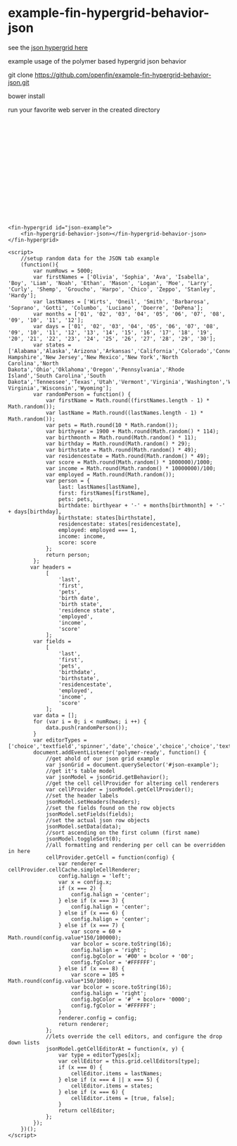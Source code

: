 example-fin-hypergrid-behavior-json
===================================

see the [json hypergrid here](http://openfin.github.io/example-fin-hypergrid-behavior-json/)

example usage of the polymer based hypergrid json behavior


git clone https://github.com/openfin/example-fin-hypergrid-behavior-json.git

bower install

run your favorite web server in the created directory

<pre>

    
<!doctype html>
<html>
<head>
  <meta name="viewport" content="width=device-width, minimum-scale=1.0, initial-scale=1.0, user-scalable=yes">
  <title>fin-hypergrid Demo</title>
  <script src="bower_components/webcomponentsjs/webcomponents.js"></script>
  <link rel="import" href="fin-hypergrid.min.html">
  <style>
    fin-hypergrid {
        position: absolute;
        top: 0;
        right: 0;
        bottom: 0;
        left: 0;
    }
  </style>
</head>
<body unresolved>

    <fin-hypergrid id="json-example">
        <fin-hypergrid-behavior-json></fin-hypergrid-behavior-json>
    </fin-hypergrid>

    <script>
        //setup random data for the JSON tab example
        (function(){
            var numRows = 5000;
            var firstNames = ['Olivia', 'Sophia', 'Ava', 'Isabella', 'Boy', 'Liam', 'Noah', 'Ethan', 'Mason', 'Logan', 'Moe', 'Larry', 'Curly', 'Shemp', 'Groucho', 'Harpo', 'Chico', 'Zeppo', 'Stanley', 'Hardy'];
            var lastNames = ['Wirts', 'Oneil', 'Smith', 'Barbarosa', 'Soprano', 'Gotti', 'Columbo', 'Luciano', 'Doerre', 'DePena'];
            var months = ['01', '02', '03', '04', '05', '06', '07', '08', '09', '10', '11', '12'];
            var days = ['01', '02', '03', '04', '05', '06', '07', '08', '09', '10', '11', '12', '13', '14', '15', '16', '17', '18', '19', '20', '21', '22', '23', '24', '25', '26', '27', '28', '29', '30'];
            var states = ['Alabama','Alaska','Arizona','Arkansas','California','Colorado','Connecticut','Delaware','Florida','Georgia','Hawaii','Idaho','Illinois','Indiana','Iowa','Kansas','Kentucky','Louisiana','Maine','Maryland','Massachusetts','Michigan','Minnesota','Mississippi','Missouri','Montana','Nebraska','Nevada','New Hampshire','New Jersey','New Mexico','New York','North Carolina','North Dakota','Ohio','Oklahoma','Oregon','Pennsylvania','Rhode Island','South Carolina','South Dakota','Tennessee','Texas','Utah','Vermont','Virginia','Washington','West Virginia','Wisconsin','Wyoming'];
            var randomPerson = function() {
                var firstName = Math.round((firstNames.length - 1) * Math.random());
                var lastName = Math.round((lastNames.length - 1) * Math.random());
                var pets = Math.round(10 * Math.random());
                var birthyear = 1900 + Math.round(Math.random() * 114);
                var birthmonth = Math.round(Math.random() * 11);
                var birthday = Math.round(Math.random() * 29);
                var birthstate = Math.round(Math.random() * 49);
                var residencestate = Math.round(Math.random() * 49);
                var score = Math.round(Math.random() * 1000000)/1000;
                var income = Math.round(Math.random() * 10000000)/100;
                var employed = Math.round(Math.random());
                var person = {
                    last: lastNames[lastName],
                    first: firstNames[firstName],
                    pets: pets,
                    birthdate: birthyear + '-' + months[birthmonth] + '-' + days[birthday],
                    birthstate: states[birthstate],
                    residencestate: states[residencestate],
                    employed: employed === 1,
                    income: income,
                    score: score
                };
                return person;
            };
           var headers =
                [
                    'last',
                    'first',
                    'pets',
                    'birth date',
                    'birth state',
                    'residence state',
                    'employed',
                    'income',
                    'score'
                ];
            var fields =
                [
                    'last',
                    'first',
                    'pets',
                    'birthdate',
                    'birthstate',
                    'residencestate',
                    'employed',
                    'income',
                    'score'
                ];
            var data = [];
            for (var i = 0; i < numRows; i ++) {
                data.push(randomPerson());
            }
            var editorTypes = ['choice','textfield','spinner','date','choice','choice','choice','textfield','textfield'];
            document.addEventListener('polymer-ready', function() {
                //get ahold of our json grid example
                var jsonGrid = document.querySelector('#json-example');
                //get it's table model
                var jsonModel = jsonGrid.getBehavior();
                //get the cell cellProvider for altering cell renderers
                var cellProvider = jsonModel.getCellProvider();
                //set the header labels
                jsonModel.setHeaders(headers);
                //set the fields found on the row objects
                jsonModel.setFields(fields);
                //set the actual json row objects
                jsonModel.setData(data);
                //sort ascending on the first column (first name)
                jsonModel.toggleSort(0);
                //all formatting and rendering per cell can be overridden in here
                cellProvider.getCell = function(config) {
                    var renderer = cellProvider.cellCache.simpleCellRenderer;
                    config.halign = 'left';
                    var x = config.x;
                    if (x === 2) {
                        config.halign = 'center';
                    } else if (x === 3) {
                        config.halign = 'center';
                    } else if (x === 6) {
                        config.halign = 'center';
                    } else if (x === 7) {
                        var score = 60 + Math.round(config.value*150/100000);
                        var bcolor = score.toString(16);
                        config.halign = 'right';
                        config.bgColor = '#00' + bcolor + '00';
                        config.fgColor = '#FFFFFF';
                    } else if (x === 8) {
                        var score = 105 + Math.round(config.value*150/1000);
                        var bcolor = score.toString(16);
                        config.halign = 'right';
                        config.bgColor = '#' + bcolor+ '0000';
                        config.fgColor = '#FFFFFF';
                    }
                    renderer.config = config;
                    return renderer;
                };
                //lets override the cell editors, and configure the drop down lists
                jsonModel.getCellEditorAt = function(x, y) {
                    var type = editorTypes[x];
                    var cellEditor = this.grid.cellEditors[type];
                    if (x === 0) {
                        cellEditor.items = lastNames;
                    } else if (x === 4 || x === 5) {
                        cellEditor.items = states;
                    } else if (x === 6) {
                        cellEditor.items = [true, false];
                    }
                    return cellEditor;
                };
            });
        })();
    </script>

</body>
</html>

</pre>
